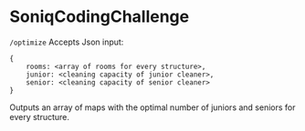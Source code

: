 # SoniqCodingChallenge

 
`/optimize` Accepts Json input:

```
{
    rooms: <array of rooms for every structure>,
    junior: <cleaning capacity of junior cleaner>,
    senior: <cleaning capacity of senior cleaner>
}
```

Outputs an array of maps with the optimal number of juniors and seniors for every structure.
